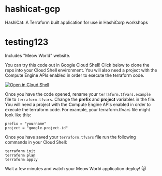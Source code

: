 # hashicat-gcp
HashiCat: A Terraform built application for use in HashiCorp workshops

# testing123

Includes "Meow World" website.

You can try this code out in Google Cloud Shell! Click below to clone the repo into your Cloud Shell environment. You will also need a project with the Compute Engine APIs enabled in order to execute the terraform code.

[![Open in Cloud Shell](https://gstatic.com/cloudssh/images/open-btn.svg)](https://ssh.cloud.google.com/cloudshell/editor?cloudshell_git_repo=https://github.com/hashicorp/hashicat-gcp.git&cloudshell_tutorial=walkthrough.md)

Once you have the code opened, rename your `terraform.tfvars.example` file to `terraform.tfvars`. Change the **prefix** and **project** variables in the file. You will need a project with the Compute Engine APIs enabled in order to execute the terraform code. For example, your terraform.tfvars file might look like this:

```
prefix = "yourname"
project = "google-project-id"
```

Once you have saved your `terraform.tfvars` file run the following commands in your Cloud Shell:

```
terraform init
terraform plan
terraform apply
```

Wait a few minutes and watch your Meow World application deploy! 😻
